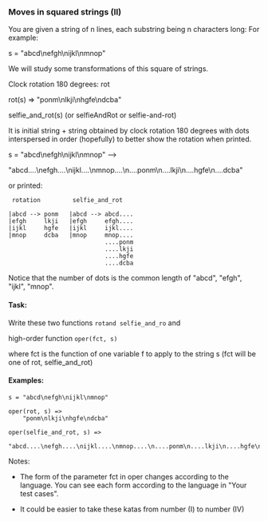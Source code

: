 ### Moves in squared strings (II)

You are given a string of n lines, each substring being n characters long: For example:

s = "abcd\nefgh\nijkl\nmnop"

We will study some transformations of this square of strings.

Clock rotation 180 degrees: rot

rot(s) => "ponm\nlkji\nhgfe\ndcba"

selfie_and_rot(s) (or selfieAndRot or selfie-and-rot)

It is initial string + string obtained by clock rotation 180 degrees with dots interspersed in order (hopefully) to better show the rotation when printed.

s = "abcd\nefgh\nijkl\nmnop" --> 

"abcd....\nefgh....\nijkl....\nmnop....\n....ponm\n....lkji\n....hgfe\n....dcba"

or printed:
```
 rotation         selfie_and_rot

|abcd --> ponm   |abcd --> abcd....
|efgh     lkji   |efgh     efgh....
|ijkl     hgfe   |ijkl     ijkl....   
|mnop     dcba   |mnop     mnop....
                           ....ponm
                           ....lkji
                           ....hgfe
                           ....dcba
```
Notice that the number of dots is the common length of "abcd", "efgh", "ijkl", "mnop".

#### Task:

Write these two functions `rotand selfie_and_ro` and

high-order function `oper(fct, s)` 

where fct is the function of one variable f to apply to the string s (fct will be one of rot, selfie_and_rot)

#### Examples:
```
s = "abcd\nefgh\nijkl\nmnop"

oper(rot, s) => 
    "ponm\nlkji\nhgfe\ndcba"

oper(selfie_and_rot, s) => 
    "abcd....\nefgh....\nijkl....\nmnop....\n....ponm\n....lkji\n....hgfe\n....dcba"
```
Notes:

* The form of the parameter fct in oper changes according to the language. You can see each form according to the language in "Your test cases".

* It could be easier to take these katas from number (I) to number (IV)
